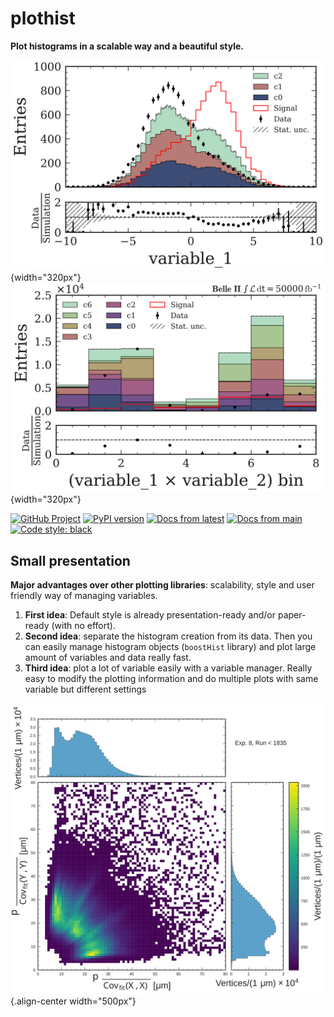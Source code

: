 plothist
========

**Plot histograms in a scalable way and a beautiful style.**

![Complex hep example](docs/img/intro_2dhist_hep.svg){width="320px"}
![Hep example](docs/img/intro_hist_hep.svg){width="320px"}

[![GitHub
Project](https://img.shields.io/badge/GitHub--blue?style=social&logo=GitHub)](https://github.com/cyrraz/plothist)
[![PyPI
version](https://badge.fury.io/py/plothist.svg)](https://badge.fury.io/py/plothist)
[![Docs from
latest](https://img.shields.io/badge/docs-v0.0-blue.svg)](https://plothist.readthedocs.io/)
[![Docs from
main](https://img.shields.io/badge/docs-main-blue.svg)](https://plothist.readthedocs.io/en/latest/)
[![Code style:
black](https://img.shields.io/badge/code%20style-black-000000.svg)](https://github.com/psf/black)

Small presentation
------------------

**Major advantages over other plotting libraries**: scalability, style
and user friendly way of managing variables.

1.  **First idea**: Default style is already presentation-ready and/or
    paper-ready (with no effort).
2.  **Second idea**: separate the histogram creation from its data. Then
    you can easily manage histogram objects (`boostHist` library) and
    plot large amount of variables and data really fast.
3.  **Third idea**: plot a lot of variable easily with a variable
    manager. Really easy to modify the plotting information and do
    multiple plots with same variable but different settings

![Complexe hep example](docs/img/intro_2dhist_complexe.svg){.align-center
width="500px"}
